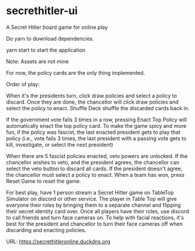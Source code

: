 # secrethitler-ui
A Secret Hitler board game for online play

Do yarn to download dependencies.

yarn start to start the application

Note: Assets are not mine

For now, the policy cards are the only thing implemented. 

Order of play:

When it's the presidents turn, click draw policies and select a policy to discard. Once they are done, the chancellor will click draw policies and select the policy to enact.
Shuffle Deck shuffle the discarded cards back in.

If the government vote fails 3 times in a row, pressing Enact Top Policy will automatically enact the top policy card. To make the game spicy and more fun, if the policy was fascist, the last enacted president gets to play that policy (i.e., vote fails 3 times, the last president with a passing vote gets to kill, investigate, or select the next president)

When there are 5 fascist policies enacted, veto powers are unlocked. If the chancellor wishes to veto, and the president agrees, the chancellor can select the veto button to discard all cards. If the president doesn't agree, the chancellor must select a policy to enact.
When a team has won, press Reset Game to reset the game.

For best play, have 1 person stream a Secret Hitler game on TableTop Simulator on discord or other service. The player in Table Top will give everyone their roles by bringing them to a separate channel and flipping their secret identity card over. Once all players have their roles, use discord to call friends and turn face cameras on. To help with facial reactions, it's best for the president and chancellor to turn their face cameras off when discarding and enacting policies.

URL: https://secrethitleronline.duckdns.org
